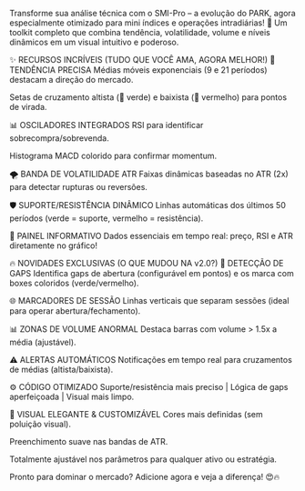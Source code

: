 
Transforme sua análise técnica com o SMI-Pro – a evolução do PARK, agora especialmente otimizado para mini índices e operações intradiárias! 🚀 Um toolkit completo que combina tendência, volatilidade, volume e níveis dinâmicos em um visual intuitivo e poderoso.

✨ RECURSOS INCRÍVEIS (TUDO QUE VOCÊ AMA, AGORA MELHOR!)
🎯 TENDÊNCIA PRECISA
Médias móveis exponenciais (9 e 21 períodos) destacam a direção do mercado.

Setas de cruzamento altista (🔼 verde) e baixista (🔻 vermelho) para pontos de virada.

📊 OSCILADORES INTEGRADOS
RSI para identificar sobrecompra/sobrevenda.

Histograma MACD colorido para confirmar momentum.

🌪️ BANDA DE VOLATILIDADE ATR
Faixas dinâmicas baseadas no ATR (2x) para detectar rupturas ou reversões.

🛡️ SUPORTE/RESISTÊNCIA DINÂMICO
Linhas automáticas dos últimos 50 períodos (verde = suporte, vermelho = resistência).

📌 PAINEL INFORMATIVO
Dados essenciais em tempo real: preço, RSI e ATR diretamente no gráfico!

🔥 NOVIDADES EXCLUSIVAS (O QUE MUDOU NA v2.0?)
🔎 DETECÇÃO DE GAPS
Identifica gaps de abertura (configurável em pontos) e os marca com boxes coloridos (verde/vermelho).

🌐 MARCADORES DE SESSÃO
Linhas verticais que separam sessões (ideal para operar abertura/fechamento).

📊 ZONAS DE VOLUME ANORMAL
Destaca barras com volume > 1.5x a média (ajustável).

⚠️ ALERTAS AUTOMÁTICOS
Notificações em tempo real para cruzamentos de médias (altista/baixista).

⚙️ CÓDIGO OTIMIZADO
Suporte/resistência mais preciso | Lógica de gaps aperfeiçoada | Visual mais limpo.

🎨 VISUAL ELEGANTE & CUSTOMIZÁVEL
Cores mais definidas (sem poluição visual).

Preenchimento suave nas bandas de ATR.

Totalmente ajustável nos parâmetros para qualquer ativo ou estratégia.

Pronto para dominar o mercado? Adicione agora e veja a diferença! 😍🔥
